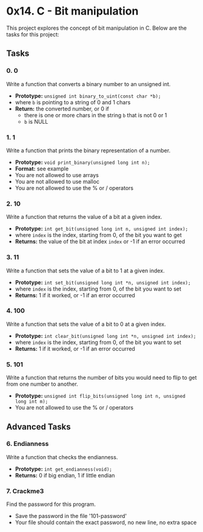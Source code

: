 # 0x14. C - Bit manipulation

This project explores the concept of bit manipulation in C. Below are the tasks for this project:

## Tasks

### 0. 0
Write a function that converts a binary number to an unsigned int.
* **Prototype:** `unsigned int binary_to_uint(const char *b);`
* where `b` is pointing to a string of 0 and 1 chars
* **Return:** the converted number, or 0 if
  * there is one or more chars in the string `b` that is not 0 or 1
  * `b` is NULL

### 1. 1
Write a function that prints the binary representation of a number.
* **Prototype:** `void print_binary(unsigned long int n);`
* **Format:** see example
* You are not allowed to use arrays
* You are not allowed to use malloc
* You are not allowed to use the % or / operators

### 2. 10
Write a function that returns the value of a bit at a given index.
* **Prototype:** `int get_bit(unsigned long int n, unsigned int index);`
* where `index` is the index, starting from 0, of the bit you want to get
* **Returns:** the value of the bit at index `index` or -1 if an error occurred

### 3. 11
Write a function that sets the value of a bit to 1 at a given index.
* **Prototype:** `int set_bit(unsigned long int *n, unsigned int index);`
* where `index` is the index, starting from 0, of the bit you want to set
* **Returns:** 1 if it worked, or -1 if an error occurred

### 4. 100
Write a function that sets the value of a bit to 0 at a given index.
* **Prototype:** `int clear_bit(unsigned long int *n, unsigned int index);`
* where `index` is the index, starting from 0, of the bit you want to set
* **Returns:** 1 if it worked, or -1 if an error occurred

### 5. 101
Write a function that returns the number of bits you would need to flip to get from one number to another.
* **Prototype:** `unsigned int flip_bits(unsigned long int n, unsigned long int m);`
* You are not allowed to use the % or / operators

## Advanced Tasks

### 6. Endianness
Write a function that checks the endianness.
* **Prototype:** `int get_endianness(void);`
* **Returns:** 0 if big endian, 1 if little endian

### 7. Crackme3 
Find the password for this program.
* Save the password in the file '101-password'
* Your file should contain the exact password, no new line, no extra space